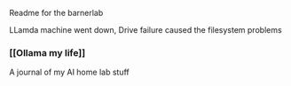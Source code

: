 Readme for the barnerlab 


LLamda machine went down, Drive failure caused the filesystem problems 

### [[Ollama my life]]
A journal of my AI home lab stuff



